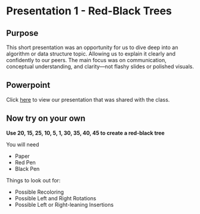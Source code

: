 # Presentation 1 - Red-Black Trees

## Purpose
This short presentation was an opportunity for us to dive deep into an algorithm or data structure topic. Allowing us to explain it clearly and confidently to our peers. The main focus was on communication, conceptual understanding, and clarity—not flashy slides or polished visuals.

## Powerpoint
Click [here](https://github.com/aaniaahh/Algorithms/blob/main/assigments/P01/Red-Black%20Trees%20(1).pptx) to view our presentation that was shared with the class.

## Now try on your own
**Use 20, 15, 25, 10, 5, 1, 30, 35, 40, 45 to create a red-black tree**

You will need
- Paper
- Red Pen
- Black Pen

Things to look out for:
- Possible Recoloring
- Possible Left and Right Rotations
- Possible Left or Right-leaning Insertions

